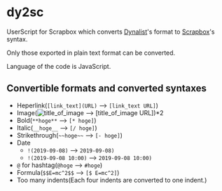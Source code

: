 # dy2sc
UserScript for Scrapbox which converts [Dynalist](https://dynalist.io)'s format to [Scrapbox](https://scrapbox.io/)'s syntax.

Only those exported in plain text format can be converted.

Language of the code is JavaScript.

## Convertible formats and converted syntaxes
- Heperlink(`[link_text](URL)` --> `[link_text URL]`)
- Image(![title_of_image](URL) --> [title_of_image URL])*2
- Bold(`**hoge**` --> `[* hoge]`)
- Italic(`__hoge__` --> `[/ hoge]`)
- Strikethrough(`~~hoge~~` --> `[- hoge]`)
- Date
  - `!(2019-09-08)` --> `2019-09-08)`
  - `!(2019-09-08 10:00)` --> `2019-09-08 10:00)`
- `@` for hashtag(`@hoge` --> `#hoge`)
- Formula(`$$E=mc^2$$` --> `[$ E=mc^2]`)
- Too many indents(Each four indents are converted to one indent.)
